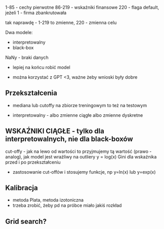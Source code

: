 1-85 - cechy pierwotne
86-219 - wskaźniki finansowe
220 - flaga default, jeżeli 1 - firma zbankrutowała

tak naprawdę - 1-219 to zmienne, 220 - zmienna celu

Dwa modele:
- interpretowalny
- black-box

NaNy - braki danych

- lepiej na końcu robić model

- można korzystać z GPT <3, ważne żeby wnioski były dobre

## Przekształcenia
- mediana lub cutoffy na zbiorze treningowym to też na testowym

- interpretowalny - albo zmienne ciągłe albo zmienne dyskretne

## WSKAŹNIKI CIĄGŁE - tylko dla interpretowalnych, nie dla black-boxów
cut-offy - jak na lewo od wartości to przyjmujemy tą wartość (prawo - analog), jak model jest wrażliwy na outliery
y = log(x)
Gini dla wskaźnika przed i po przekształceniu

- zastosowanie cut-offów i stosujemy funkcje, np y=ln(x) lub y=exp(x)

## Kalibracja
- metoda Plata, metoda izotoniczna
- trzeba zrobić, żeby pd na próbce miało jakiś rozkład

## Grid search?